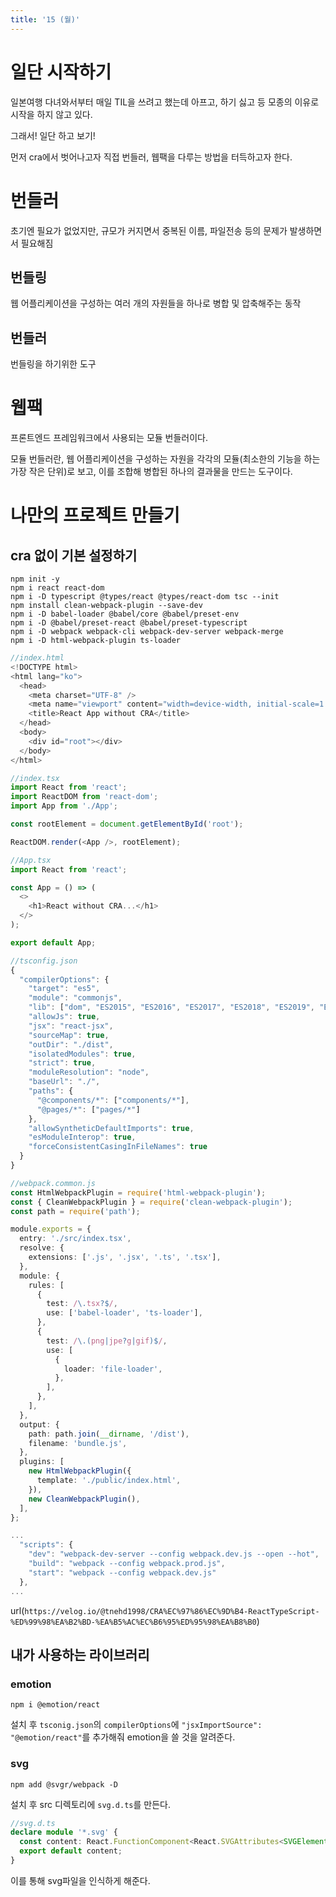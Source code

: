 ```yaml
---
title: '15 (월)'
---
```


# 일단 시작하기

일본여행 다녀와서부터 매일 TIL을 쓰려고 했는데 아프고, 하기 싫고 등 모종의 이유로 시작을 하지 않고 있다.

그래서! 일단 하고 보기!

먼저 cra에서 벗어나고자 직접 번들러, 웹팩을 다루는 방법을 터득하고자 한다.

# 번들러

초기엔 필요가 없었지만, 규모가 커지면서 중복된 이름, 파일전송 등의 문제가 발생하면서 필요해짐

## 번들링

웹 어플리케이션을 구성하는 여러 개의 자원들을 하나로 병합 및 압축해주는 동작

## 번들러

번들링을 하기위한 도구

# 웹팩

프론트엔드 프레임워크에서 사용되는 모듈 번들러이다.

모듈 번들러란, 웹 어플리케이션을 구성하는 자원을 각각의 모듈(최소한의 기능을 하는 가장 작은 단위)로 보고, 이를 조합해 병합된 하나의 결과물을 만드는 도구이다.

# 나만의 프로젝트 만들기

## cra 없이 기본 설정하기

```
npm init -y
npm i react react-dom
npm i -D typescript @types/react @types/react-dom tsc --init
npm install clean-webpack-plugin --save-dev
npm i -D babel-loader @babel/core @babel/preset-env
npm i -D @babel/preset-react @babel/preset-typescript
npm i -D webpack webpack-cli webpack-dev-server webpack-merge
npm i -D html-webpack-plugin ts-loader
```

```ts
//index.html
<!DOCTYPE html>
<html lang="ko">
  <head>
    <meta charset="UTF-8" />
    <meta name="viewport" content="width=device-width, initial-scale=1.0" />
    <title>React App without CRA</title>
  </head>
  <body>
    <div id="root"></div>
  </body>
</html>
```

```ts
//index.tsx
import React from 'react';
import ReactDOM from 'react-dom';
import App from './App';

const rootElement = document.getElementById('root');

ReactDOM.render(<App />, rootElement);
```

```ts
//App.tsx
import React from 'react';

const App = () => (
  <>
    <h1>React without CRA...</h1>
  </>
);

export default App;
```

```ts
//tsconfig.json
{
  "compilerOptions": {
    "target": "es5",
    "module": "commonjs",
    "lib": ["dom", "ES2015", "ES2016", "ES2017", "ES2018", "ES2019", "ES2020"],
    "allowJs": true,
    "jsx": "react-jsx",
    "sourceMap": true,
    "outDir": "./dist",
    "isolatedModules": true,
    "strict": true,
    "moduleResolution": "node",
    "baseUrl": "./",
    "paths": {
      "@components/*": ["components/*"],
      "@pages/*": ["pages/*"]
    },
    "allowSyntheticDefaultImports": true,
    "esModuleInterop": true,
    "forceConsistentCasingInFileNames": true
  }
}
```

```ts
//webpack.common.js
const HtmlWebpackPlugin = require('html-webpack-plugin');
const { CleanWebpackPlugin } = require('clean-webpack-plugin');
const path = require('path');

module.exports = {
  entry: './src/index.tsx',
  resolve: {
    extensions: ['.js', '.jsx', '.ts', '.tsx'],
  },
  module: {
    rules: [
      {
        test: /\.tsx?$/,
        use: ['babel-loader', 'ts-loader'],
      },
      {
        test: /\.(png|jpe?g|gif)$/,
        use: [
          {
            loader: 'file-loader',
          },
        ],
      },
    ],
  },
  output: {
    path: path.join(__dirname, '/dist'),
    filename: 'bundle.js',
  },
  plugins: [
    new HtmlWebpackPlugin({
      template: './public/index.html',
    }),
    new CleanWebpackPlugin(),
  ],
};
```

```ts
...
  "scripts": {
    "dev": "webpack-dev-server --config webpack.dev.js --open --hot",
    "build": "webpack --config webpack.prod.js",
    "start": "webpack --config webpack.dev.js"
  },
...
```

url(`https://velog.io/@tnehd1998/CRA%EC%97%86%EC%9D%B4-ReactTypeScript-%ED%99%98%EA%B2%BD-%EA%B5%AC%EC%B6%95%ED%95%98%EA%B8%B0`)

## 내가 사용하는 라이브러리

### emotion

`npm i @emotion/react`

설치 후 `tsconig.json`의 `compilerOptions`에 `"jsxImportSource": "@emotion/react"`를 추가해줘 emotion을 쓸 것을 알려준다.

### svg

`npm add @svgr/webpack -D`

설치 후 src 디렉토리에 `svg.d.ts`를 만든다.

```ts
//svg.d.ts
declare module '*.svg' {
  const content: React.FunctionComponent<React.SVGAttributes<SVGElement>>;
  export default content;
}
```

이를 통해 svg파일을 인식하게 해준다.
